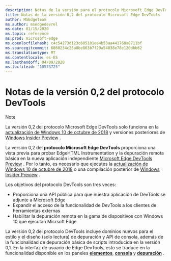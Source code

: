 ```yaml
---
description: Notas de la versión para el protocolo Microsoft Edge DevTools, versión 0,2
title: Notas de la versión 0,2 del protocolo Microsoft Edge DevTools
author: MSEdgeTeam
ms.author: msedgedevrel
ms.date: 01/15/2020
ms.topic: reference
ms.prod: microsoft-edge
ms.openlocfilehash: c4c54273d123c605181ee4b53aa441768a8711bf
ms.sourcegitcommit: 6860234c25a8be863b7f29a54838e78e120dbb62
ms.translationtype: MT
ms.contentlocale: es-ES
ms.lasthandoff: 04/09/2020
ms.locfileid: "10573725"
---
```

# Notas de la versión 0,2 del protocolo DevTools

> [!NOTE]
> La versión 0,2 del protocolo Microsoft Edge DevTools solo funciona en la [actualización de Windows 10 de octubre de 2018](/windows/uwp/whats-new/windows-10-build-17763) y versiones posteriores de [Windows Insider Preview](https://insider.windows.com/getting-started/) .

La versión 0,2 del **protocolo Microsoft Edge DevTools** proporciona una vista previa para probar EdgeHTML Instrumentation y la depuración remota básica en la nueva aplicación independiente [Microsoft Edge DevTools Preview](https://www.microsoft.com/store/p/microsoft-edge-devtools-preview/9mzbfrmz0mnj?activetab=pivot%3aoverviewtab) . Por lo tanto, es necesario que ejecutes la [actualización de Windows 10 de octubre de 2018](/windows/uwp/whats-new/windows-10-build-17763) o una compilación posterior de [Windows Insider Preview](https://insider.windows.com/getting-started/) .

Los objetivos del protocolo DevTools son tres veces:

 - Proporciona una API pública para que nuestra aplicación de DevTools se adjunte a Microsoft Edge
 - Expandir el acceso de la funcionalidad de DevTools a los clientes de herramientas externas
 - Habilitar la depuración remota en la gama de dispositivos con Windows 10 que ejecutan Micrsoft Edge 

La versión 0,2 del protocolo DevTools incluye dominios nuevos para el estilo y el diseño (solo lectura) de depuración y API de consola, además de la funcionalidad de depuración básica de scripts introducida en la versión 0,1. En la interfaz de usuario de Edge DevTools, esto se traduce en la funcionalidad disponible en los paneles [**elementos**](../../devtools-guide/elements.md), [**consola**](../../devtools-guide/console.md) y [**depuración**](../../devtools-guide/debugger.md) .
